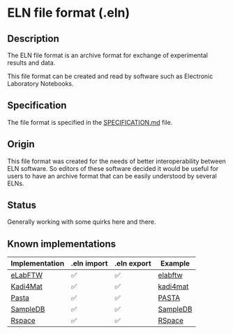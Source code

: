 # ELN file format (.eln)

## Description

The ELN file format is an archive format for exchange of experimental results and data.

This file format can be created and read by software such as Electronic Laboratory Notebooks.

## Specification

The file format is specified in the [SPECIFICATION.md](./SPECIFICATION.md) file.

## Origin

This file format was created for the needs of better interoperability between ELN software. So editors of these software decided it would be useful for users to have an archive format that can be easily understood by several ELNs.

## Status

Generally working with some quirks here and there.

## Known implementations

| Implementation                                    | .eln import | .eln export  | Example |
| ------------------------------------------------- | ----------- | ------------ | ------------ |
| [eLabFTW](https://www.elabftw.net)                | ✅ | ✅ | [elabftw](https://github.com/TheELNConsortium/TheELNFileFormat/tree/master/examples/elabftw)   |
| [Kadi4Mat](https://kadi.iam.kit.edu/)             | ✅ | ✅ | [kadi4mat](https://github.com/TheELNConsortium/TheELNFileFormat/tree/master/examples/kadi4mat) |
| [Pasta](https://github.com/PASTA-ELN/pasta-eln)   | ✅ | ✅ | [PASTA](https://github.com/TheELNConsortium/TheELNFileFormat/tree/master/examples/PASTA)       |
| [SampleDB](https://github.com/sciapp/sampledb)    | ✅ | ✅ | [SampleDB](https://github.com/TheELNConsortium/TheELNFileFormat/tree/master/examples/SampleDB) |
| [Rspace](https://www.researchspace.com/)          | ✅ | ✅ | [RSpace](https://github.com/TheELNConsortium/TheELNFileFormat/tree/master/examples/RSpace)     |

